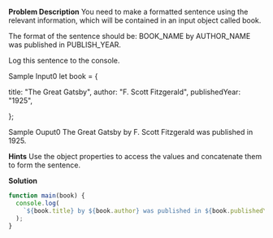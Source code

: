 **Problem Description**
You need to make a formatted sentence using the relevant information, which will be contained in an input object called book.

The format of the sentence should be:
BOOK_NAME by AUTHOR_NAME was published in PUBLISH_YEAR.

Log this sentence to the console.

Sample Input0
let book = {

title: "The Great Gatsby",
author: "F. Scott Fitzgerald",
publishedYear: "1925",

};

Sample Ouput0
The Great Gatsby by F. Scott Fitzgerald was published in 1925.

**Hints**
Use the object properties to access the values and concatenate them to form the sentence.

**Solution**

```js
function main(book) {
  console.log(
    `${book.title} by ${book.author} was published in ${book.publishedYear}.`
  );
}
```
